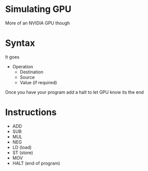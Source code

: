 # Simulating GPU
More of an NVIDIA GPU though


# Syntax

It goes 
- Operation 
    - Destination
    - Source
    - Value (if required)

Once you have your program add a halt to let GPU know its the end

# Instructions
- ADD
- SUB
- MUL
- NEG 
- LD (load)
- ST (store)
- MOV 
- HALT (end of program)